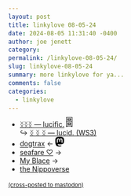 ```yaml
---
layout: post
title: 𝚕𝚒𝚗𝚔𝚢𝚕𝚘𝚟𝚎 𝟶𝟾-𝟶𝟻-𝟸𝟺
date: 2024-08-05 11:31:40 -0400
author: joe jenett
category: 
permalink: /linkylove-08-05-24/
slug: linkylove-08-05-24
summary: more linkylove for ya...
comments: false
categories:
  - linkylove
---
```

<ul class="linkylove">
	<li><a title="sphygmus" href="https://sphygmus.wiki/">ᛝᛝᛝ — lucific.</a> <a title="from the archives" href="https://dwt-archives.joejenett.com/"><img src="/images/select.png" height="20" alt="" style="margin-top:-3px;"></a><br>&#8618; <a title="its previous incarnation" href="https://old.sphygmus.wiki/">ᛝ ᛝ ᛝ — lucid. (WS3)</a> </li>
	<li><a title="A place to gather words before they get lost." href="https://write.as/dogtrax/">dogtrax</a>  &#8592; <a title="source" href="https://mastodon.social/@dogtrax"><img src="/images/mast.png" width="18" alt=""></a></li>
	<li><a title="jamie" href="https://seafare.neocities.org/">seafare ♡</a> <span title="led to site shown below">&#8594;</span></li>
	<li><a title="Ouroboros (Bo for short)" href="https://myblace.one/">My Blace</a> <span title="led to site shown below">&#8594;</span></li>
	<li><a title="Nippo" href="https://nippoverse.xyz/">the Nippoverse</a></li>
</ul>

<a href="https://brid.gy/publish/mastodon"><small>(cross-posted to mastodon)</small></a>